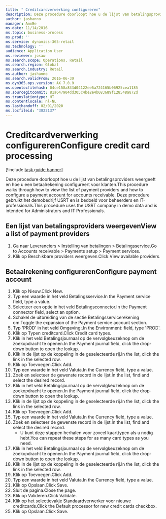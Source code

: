 ```yaml
---
title: " Creditcardverwerking configureren"
description: Deze procedure doorloopt hoe u de lijst van betalingsproviders weergeeft en hoe u een betaalrekening configureert voor klanten.
author: jashanno
manager: AnnBe
ms.date: 11/14/2016
ms.topic: business-process
ms.prod: ''
ms.service: dynamics-365-retail
ms.technology: ''
audience: Application User
ms.reviewer: josaw
ms.search.scope: Operations, Retail
ms.search.region: Global
ms.search.industry: Retail
ms.author: jashanno
ms.search.validFrom: 2016-06-30
ms.dyn365.ops.version: AX 7.0.0
ms.openlocfilehash: 04ce158a833d04122ee5a724165b06925cea1185
ms.sourcegitcommit: 81a647904dd305c4be2e4b683689f128548a872d
ms.translationtype: HT
ms.contentlocale: nl-NL
ms.lasthandoff: 02/01/2020
ms.locfileid: "3022137"
---
```

# <a name="configure-credit-card-processing"></a><span data-ttu-id="474b0-103"> Creditcardverwerking configureren</span><span class="sxs-lookup"><span data-stu-id="474b0-103">Configure credit card processing</span></span>

[!include [task guide banner](../includes/task-guide-banner.md)]

<span data-ttu-id="474b0-104">Deze procedure doorloopt hoe u de lijst van betalingsproviders weergeeft en hoe u een betaalrekening configureert voor klanten.</span><span class="sxs-lookup"><span data-stu-id="474b0-104">This procedure walks through how to view the list of payment providers and how to configure a payment account for accounts receivable.</span></span> <span data-ttu-id="474b0-105">Deze procedure gebruikt het demobedrijf USRT en is bedoeld voor beheerders en IT-professionals.</span><span class="sxs-lookup"><span data-stu-id="474b0-105">This procedure uses the USRT company in demo data and is intended for Administrators and IT Professionals.</span></span>


## <a name="view-a-list-of-payment-providers"></a><span data-ttu-id="474b0-106">Een lijst van betalingsproviders weergeven</span><span class="sxs-lookup"><span data-stu-id="474b0-106">View a list of payment providers</span></span>
1. <span data-ttu-id="474b0-107">Ga naar Leveranciers > Instelling van betalingen > Betalingsservice.</span><span class="sxs-lookup"><span data-stu-id="474b0-107">Go to Accounts receivable > Payments setup > Payment services.</span></span>
2. <span data-ttu-id="474b0-108">Klik op Beschikbare providers weergeven.</span><span class="sxs-lookup"><span data-stu-id="474b0-108">Click View available providers.</span></span>

## <a name="configure-payment-account"></a><span data-ttu-id="474b0-109">Betaalrekening configureren</span><span class="sxs-lookup"><span data-stu-id="474b0-109">Configure payment account</span></span>
1. <span data-ttu-id="474b0-110">Klik op Nieuw.</span><span class="sxs-lookup"><span data-stu-id="474b0-110">Click New.</span></span>
2. <span data-ttu-id="474b0-111">Typ een waarde in het veld Betalingsservice.</span><span class="sxs-lookup"><span data-stu-id="474b0-111">In the Payment service field, type a value.</span></span>
3. <span data-ttu-id="474b0-112">Selecteer een optie in het veld Betalingsconnector.</span><span class="sxs-lookup"><span data-stu-id="474b0-112">In the Payment connector field, select an option.</span></span>
4. <span data-ttu-id="474b0-113">Schakel de uitbreiding van de sectie Betalingsservicerekening om.</span><span class="sxs-lookup"><span data-stu-id="474b0-113">Toggle the expansion of the Payment service account section.</span></span>
5. <span data-ttu-id="474b0-114">Typ 'PROD' in het veld Omgeving:.</span><span class="sxs-lookup"><span data-stu-id="474b0-114">In the Environment: field, type 'PROD'.</span></span>
6. <span data-ttu-id="474b0-115">Klik op Typen creditcard.</span><span class="sxs-lookup"><span data-stu-id="474b0-115">Click Credit card types.</span></span>
7. <span data-ttu-id="474b0-116">Klik in het veld Betalingsjournaal op de vervolgkeuzeknop om de zoekopdracht te openen.</span><span class="sxs-lookup"><span data-stu-id="474b0-116">In the Payment journal field, click the drop-down button to open the lookup.</span></span>
8. <span data-ttu-id="474b0-117">Klik in de lijst op de koppeling in de geselecteerde rij.</span><span class="sxs-lookup"><span data-stu-id="474b0-117">In the list, click the link in the selected row.</span></span>
9. <span data-ttu-id="474b0-118">Klik op Toevoegen.</span><span class="sxs-lookup"><span data-stu-id="474b0-118">Click Add.</span></span>
10. <span data-ttu-id="474b0-119">Typ een waarde in het veld Valuta.</span><span class="sxs-lookup"><span data-stu-id="474b0-119">In the Currency field, type a value.</span></span>
11. <span data-ttu-id="474b0-120">Zoek en selecteer de gewenste record in de lijst.</span><span class="sxs-lookup"><span data-stu-id="474b0-120">In the list, find and select the desired record.</span></span>
12. <span data-ttu-id="474b0-121">Klik in het veld Betalingsjournaal op de vervolgkeuzeknop om de zoekopdracht te openen.</span><span class="sxs-lookup"><span data-stu-id="474b0-121">In the Payment journal field, click the drop-down button to open the lookup.</span></span>
13. <span data-ttu-id="474b0-122">Klik in de lijst op de koppeling in de geselecteerde rij.</span><span class="sxs-lookup"><span data-stu-id="474b0-122">In the list, click the link in the selected row.</span></span>
14. <span data-ttu-id="474b0-123">Klik op Toevoegen.</span><span class="sxs-lookup"><span data-stu-id="474b0-123">Click Add.</span></span>
15. <span data-ttu-id="474b0-124">Typ een waarde in het veld Valuta.</span><span class="sxs-lookup"><span data-stu-id="474b0-124">In the Currency field, type a value.</span></span>
16. <span data-ttu-id="474b0-125">Zoek en selecteer de gewenste record in de lijst.</span><span class="sxs-lookup"><span data-stu-id="474b0-125">In the list, find and select the desired record.</span></span>
    * <span data-ttu-id="474b0-126">U kunt deze stappen herhalen voor zoveel kaarttypen als u nodig hebt.</span><span class="sxs-lookup"><span data-stu-id="474b0-126">You can repeat these steps for as many card types as you need.</span></span>  
17. <span data-ttu-id="474b0-127">Klik in het veld Betalingsjournaal op de vervolgkeuzeknop om de zoekopdracht te openen.</span><span class="sxs-lookup"><span data-stu-id="474b0-127">In the Payment journal field, click the drop-down button to open the lookup.</span></span>
18. <span data-ttu-id="474b0-128">Klik in de lijst op de koppeling in de geselecteerde rij.</span><span class="sxs-lookup"><span data-stu-id="474b0-128">In the list, click the link in the selected row.</span></span>
19. <span data-ttu-id="474b0-129">Klik op Toevoegen.</span><span class="sxs-lookup"><span data-stu-id="474b0-129">Click Add.</span></span>
20. <span data-ttu-id="474b0-130">Typ een waarde in het veld Valuta.</span><span class="sxs-lookup"><span data-stu-id="474b0-130">In the Currency field, type a value.</span></span>
21. <span data-ttu-id="474b0-131">Klik op Opslaan.</span><span class="sxs-lookup"><span data-stu-id="474b0-131">Click Save.</span></span>
22. <span data-ttu-id="474b0-132">Sluit de pagina.</span><span class="sxs-lookup"><span data-stu-id="474b0-132">Close the page.</span></span>
23. <span data-ttu-id="474b0-133">Klik op Valideren.</span><span class="sxs-lookup"><span data-stu-id="474b0-133">Click Validate.</span></span>
24. <span data-ttu-id="474b0-134">Klik op het selectievakje Standaardverwerker voor nieuwe creditcards.</span><span class="sxs-lookup"><span data-stu-id="474b0-134">Click the Default processor for new credit cards checkbox.</span></span>
25. <span data-ttu-id="474b0-135">Klik op Opslaan.</span><span class="sxs-lookup"><span data-stu-id="474b0-135">Click Save.</span></span>

